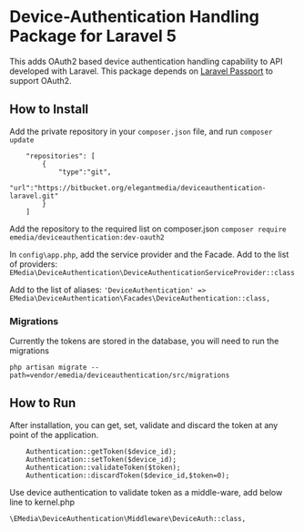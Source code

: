 # Device-Authentication Handling Package for Laravel 5

This adds OAuth2 based device authentication handling capability to API
developed with Laravel. This package depends on [Laravel Passport](https://github.com/laravel/passport) to support OAuth2.


## How to Install

Add the private repository in your `composer.json` file, and run `composer update`

```
	"repositories": [
        {
            "type":"git",
            "url":"https://bitbucket.org/elegantmedia/deviceauthentication-laravel.git"
        }
    ]
```
Add the repository to the required list on composer.json
`composer require emedia/deviceauthentication:dev-oauth2`

In `config\app.php`, add the service provider and the Facade.
Add to the list of providers:
`EMedia\DeviceAuthentication\DeviceAuthenticationServiceProvider::class`

Add to the list of aliases:
`'DeviceAuthentication' => EMedia\DeviceAuthentication\Facades\DeviceAuthentication::class,`

### Migrations

Currently the tokens are stored in the database, you will need to run the migrations

`php artisan migrate --path=vendor/emedia/deviceauthentication/src/migrations`


## How to Run

After installation, you can get, set, validate and discard the token at any point of the application.

```
	Authentication::getToken($device_id);
    Authentication::setToken($device_id);
    Authentication::validateToken($token);
    Authentication::discardToken($device_id,$token=0);
```

Use device authentication to validate token as a middle-ware, add below line to kernel.php

`\EMedia\DeviceAuthentication\Middleware\DeviceAuth::class,`
